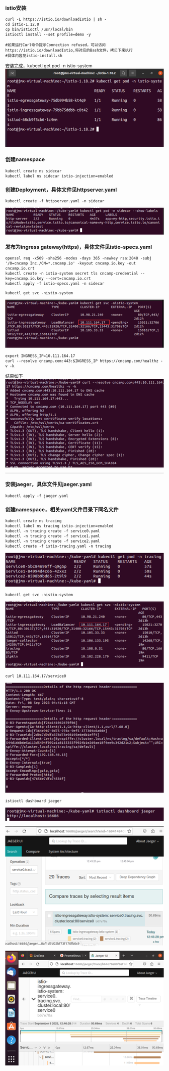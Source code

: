 ### istio安装
```shell
curl -L https://istio.io/downloadIstio | sh -
cd istio-1.12.0
cp bin/istioctl /usr/local/bin
istioctl install --set profile=demo -y

#如果运行Curl命令提示Connection refused，可以访问https://istio.io/downloadIstio,将对应的Bash文件，拷贝下来执行
#具体内容见istio-install.sh
```
安装完成，kubectl get pod -n istio-system
![img.png](img.png)


### 创建namespace
```shell
kubectl create ns sidecar
kubectl label ns sidecar istio-injection=enabled
```

### 创建Deployment，具体文件见httpserver.yaml
```shell
kubectl create -f httpserver.yaml -n sidecar
```
![img_1.png](img_1.png)


### 发布为ingress gateway(https)，具体文件见istio-specs.yaml
```shell
openssl req -x509 -sha256 -nodes -days 365 -newkey rsa:2048 -subj '/O=cncamp Inc./CN=*.cncamp.io' -keyout cncamp.io.key -out cncamp.io.crt
kubectl create -n istio-system secret tls cncamp-credential --key=cncamp.io.key --cert=cncamp.io.crt
kubectl apply -f istio-specs.yaml -n sidecar
```

```shell
kubectl get svc -nistio-system
```
![img_3.png](img_3.png)

```shell
export INGRESS_IP=10.111.164.17
curl --resolve cncamp.com:443:$INGRESS_IP https://cncamp.com/healthz -v -k
```
结果如下
![img_4.png](img_4.png)

---------------------------------------------------------------------------------------------------------------------------

### 安装jaeger，具体文件见jaeger.yaml
```shell
kubectl apply -f jaeger.yaml
```

### 创建namespace，相关yaml文件目录下同名文件
```shell
kubectl create ns tracing
kubectl label ns tracing istio-injection=enabled
kubectl -n tracing create -f service0.yaml
kubectl -n tracing create -f service1.yaml
kubectl -n tracing create -f service2.yaml
kubectl create -f istio-tracing.yaml -n tracing
```
![img_5.png](img_5.png)

```shell
kubectl get svc -nistio-system
```
![img_6.png](img_6.png)

```shell
curl 10.111.164.17/service0
```
![img_7.png](img_7.png)

```shell
istioctl dashboard jaeger
```
![img_8.png](img_8.png)

![img_9.png](img_9.png)

![img_10.png](img_10.png)